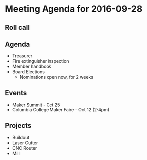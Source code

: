 Meeting Agenda for 2016-09-28
==============================

Roll call
---------

Agenda
------
- Treasurer
- Fire extinguisher inspection
- Member handbook
- Board Elections
  - Nominations open now, for 2 weeks

Events
------
- Maker Summit - Oct 25
- Columbia College Maker Faire - Oct 12 (2-4pm)

Projects
--------
- Buildout
- Laser Cutter
- CNC Router
- Mill

